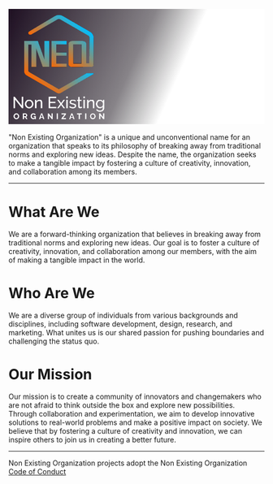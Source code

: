 ![banner](https://raw.githubusercontent.com/non-existing-organization/.github/main/neo-gitorg-banner.png)

"Non Existing Organization" is a unique and unconventional name for an organization that speaks to its philosophy of breaking away from traditional norms and exploring new ideas. Despite the name, the organization seeks to make a tangible impact by fostering a culture of creativity, innovation, and collaboration among its members.

---

# What Are We

We are a forward-thinking organization that believes in breaking away from traditional norms and exploring new ideas. Our goal is to foster a culture of creativity, innovation, and collaboration among our members, with the aim of making a tangible impact in the world.

# Who Are We

We are a diverse group of individuals from various backgrounds and disciplines, including software development, design, research, and marketing. What unites us is our shared passion for pushing boundaries and challenging the status quo.

# Our Mission

Our mission is to create a community of innovators and changemakers who are not afraid to think outside the box and explore new possibilities. Through collaboration and experimentation, we aim to develop innovative solutions to real-world problems and make a positive impact on society. We believe that by fostering a culture of creativity and innovation, we can inspire others to join us in creating a better future.


---

Non Existing Organization projects adopt the Non Existing Organization [Code of Conduct](https://github.com/non-existing-organization/.github/blob/main/CODE_OF_CONDUCT.md)
